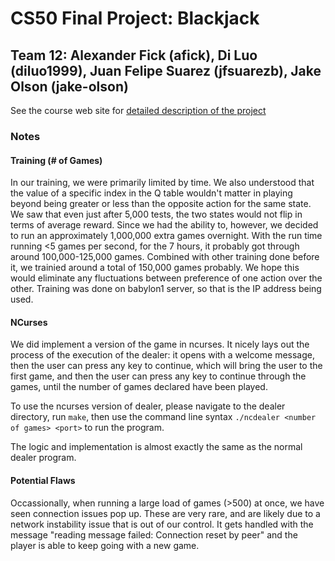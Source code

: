# CS50 Final Project: Blackjack
## Team 12: Alexander Fick (afick), Di Luo (diluo1999), Juan Felipe Suarez (jfsuarezb), Jake Olson (jake-olson)

See the course web site for [detailed description of the project](https://www.cs.dartmouth.edu/~tjp/cs50/project/index.html)

### Notes
#### Training (# of Games)
In our training, we were primarily limited by time. We also understood that the value of a specific index in the Q table wouldn't matter in playing beyond being greater or less than the opposite action for the same state. We saw that even just after 5,000 tests, the two states would not flip in terms of average reward. Since we had the ability to, however, we decided to run an approximately 1,000,000 extra games overnight. With the run time running <5 games per second, for the 7 hours, it probably got through around 100,000-125,000 games. Combined with other training done before it, we trainied around a total of 150,000 games probably. We hope this would eliminate any fluctuations between preference of one action over the other. Training was done on babylon1 server, so that is the IP address being used.

#### NCurses

We did implement a version of the game in ncurses. It nicely lays out the process of the execution of the dealer: it opens with a welcome message, then the user can press any key to continue, which will bring the user to the first game, and then the user can press any key to continue through the games, until the number of games declared have been played. 

To use the ncurses version of dealer, please navigate to the dealer directory, run `make`, then use the command line syntax `./ncdealer <number of games> <port>` to run the program. 

The logic and implementation is almost exactly the same as the normal dealer program.

#### Potential Flaws

Occassionally, when running a large load of games (>500) at once, we have seen connection issues pop up. These are very rare, and are likely due to a network instability issue that is out of our control. It gets handled with the message "reading message failed: Connection reset by peer" and the player is able to keep going with a new game. 